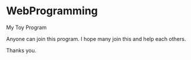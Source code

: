 # WebProgramming

My Toy Program

Anyone can join this program. I hope many join this and help each others.

Thanks you.
